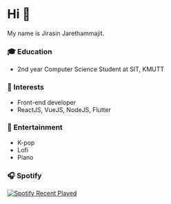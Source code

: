 # Hi 👋
My name is Jirasin Jarethammajit. 
### 🎓 Education
- 2nd year Computer Science Student at SIT, KMUTT
### 🧐 Interests
- Front-end developer
- ReactJS, VueJS, NodeJS, Flutter
### 🎵 Entertainment
- K-pop
- Lofi
- Piano
### 🎧 Spotify
[![Spotify Recent Played](https://spotify-recently-played-readme.vercel.app/api?user=21xjchjcwtzuuwvp2l56ldaoi)](https://open.spotify.com/user/21xjchjcwtzuuwvp2l56ldaoi)





